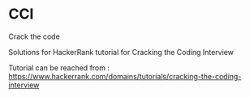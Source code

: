 # CCI
Crack the code

Solutions for HackerRank tutorial for Cracking the Coding Interview

Tutorial can be reached from :
https://www.hackerrank.com/domains/tutorials/cracking-the-coding-interview